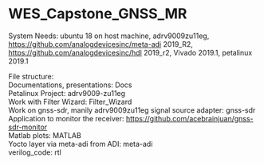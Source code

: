# WES_Capstone_GNSS_MR

System Needs: ubuntu 18 on host machine, adrv9009zu11eg, https://github.com/analogdevicesinc/meta-adi 2019_R2, https://github.com/analogdevicesinc/hdl 2019_r2, Vivado 2019.1, petalinux 2019.1

File structure: <br />
Documentations, presentations: Docs <br />
Petalinux Project: adrv9009-zu11eg <br />
Work with Filter Wizard: Filter_Wizard  <br />
Work on gnss-sdr, manily adrv9009zu11eg signal source adapter: gnss-sdr  <br />
Application to monitor the receiver: https://github.com/acebrainjuan/gnss-sdr-monitor  <br />
Matlab plots: MATLAB  <br />
Yocto layer via meta-adi from ADI: meta-adi <br />
verilog_code: rtl <br />
